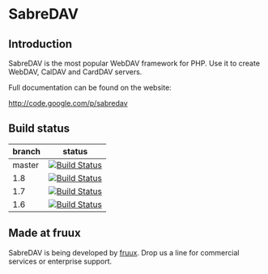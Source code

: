SabreDAV
========

Introduction
------------

SabreDAV is the most popular WebDAV framework for PHP. Use it to create WebDAV, CalDAV and CardDAV servers.

Full documentation can be found on the website:

http://code.google.com/p/sabredav

Build status
------------

| branch | status |
| ------ | ------ |
| master | [![Build Status](https://travis-ci.org/evert/SabreDAV.png?branch=master)](https://travis-ci.org/evert/SabreDAV) |
| 1.8    | [![Build Status](https://travis-ci.org/evert/SabreDAV.png?branch=1.8)](https://travis-ci.org/evert/SabreDAV) |
| 1.7    | [![Build Status](https://travis-ci.org/evert/SabreDAV.png?branch=1.7)](https://travis-ci.org/evert/SabreDAV) |
| 1.6    | [![Build Status](https://travis-ci.org/evert/SabreDAV.png?branch=1.6)](https://travis-ci.org/evert/SabreDAV) |

Made at fruux
-------------

SabreDAV is being developed by [fruux](https://fruux.com/). Drop us a line for commercial services or enterprise support.
